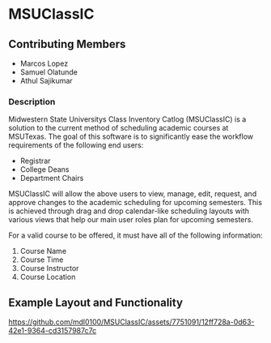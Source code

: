 # MSUClassIC

## Contributing Members
- Marcos Lopez
- Samuel Olatunde
- Athul Sajikumar

### Description

Midwestern State Universitys Class Inventory Catlog (MSUClassIC) is a solution to the current method of scheduling academic courses at MSUTexas. 
The goal of this software is to significantly ease the workflow requirements of the following end users:
-  Registrar
-  College Deans
-  Department Chairs

MSUClassIC will allow the above users to view, manage, edit, request, and approve changes to the academic scheduling for upcoming semesters. 
This is achieved through drag and drop calendar-like scheduling layouts with various views that help our main user roles plan for upcoming semesters.

For a valid course to be offered, it must have all of the following information:
1. Course Name
2. Course Time
3. Course Instructor
4. Course Location

## Example Layout and Functionality


https://github.com/mdl0100/MSUClassIC/assets/7751091/12ff728a-0d63-42e1-9364-cd3157987c7c


